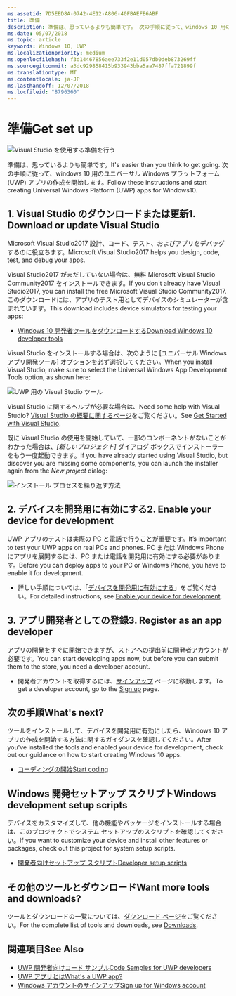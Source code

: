 ```yaml
---
ms.assetid: 7D5EED8A-0742-4E12-A806-40FBAEFE6ABF
title: 準備
description: 準備は、思っているよりも簡単です。 次の手順に従って、windows 10 用のユニバーサル Windows プラットフォーム (UWP) アプリの作成を開始します。
ms.date: 05/07/2018
ms.topic: article
keywords: Windows 10, UWP
ms.localizationpriority: medium
ms.openlocfilehash: f3d14467856aee733f2e11d057db0deb873269ff
ms.sourcegitcommit: a3dc929858415b933943bba5aa7487ffa721899f
ms.translationtype: MT
ms.contentlocale: ja-JP
ms.lasthandoff: 12/07/2018
ms.locfileid: "8796360"
---
```

# <a name="get-set-up"></a><span data-ttu-id="0347e-105">準備</span><span class="sxs-lookup"><span data-stu-id="0347e-105">Get set up</span></span>

![Visual Studio を使用する準備を行う](images/VisualStudio2017Hero_ImageXL-LG.png)

<span data-ttu-id="0347e-107">準備は、思っているよりも簡単です。</span><span class="sxs-lookup"><span data-stu-id="0347e-107">It's easier than you think to get going.</span></span> <span data-ttu-id="0347e-108">次の手順に従って、windows 10 用のユニバーサル Windows プラットフォーム (UWP) アプリの作成を開始します。</span><span class="sxs-lookup"><span data-stu-id="0347e-108">Follow these instructions and start creating Universal Windows Platform (UWP) apps for Windows10.</span></span>

## <a name="1-download-or-update-visual-studio"></a><span data-ttu-id="0347e-109">1. Visual Studio のダウンロードまたは更新</span><span class="sxs-lookup"><span data-stu-id="0347e-109">1. Download or update Visual Studio</span></span>

<span data-ttu-id="0347e-110">Microsoft Visual Studio2017 設計、コード、テスト、およびアプリをデバッグするのに役立ちます。</span><span class="sxs-lookup"><span data-stu-id="0347e-110">Microsoft Visual Studio2017 helps you design, code, test, and debug your apps.</span></span>

<span data-ttu-id="0347e-111">Visual Studio2017 がまだしていない場合は、無料 Microsoft Visual Studio Community2017 をインストールできます。</span><span class="sxs-lookup"><span data-stu-id="0347e-111">If you don't already have Visual Studio2017, you can install the free Microsoft Visual Studio Community2017.</span></span> <span data-ttu-id="0347e-112">このダウンロードには、アプリのテスト用としてデバイスのシミュレーターが含まれています。</span><span class="sxs-lookup"><span data-stu-id="0347e-112">This download includes device simulators for testing your apps:</span></span>

-   [<span data-ttu-id="0347e-113">Windows 10 開発者ツールをダウンロードする</span><span class="sxs-lookup"><span data-stu-id="0347e-113">Download Windows 10 developer tools</span></span>](https://go.microsoft.com/fwlink/p/?LinkID=534189)

<span data-ttu-id="0347e-114">Visual Studio をインストールする場合は、次のように [ユニバーサル Windows アプリ開発ツール] オプションを必ず選択してください。</span><span class="sxs-lookup"><span data-stu-id="0347e-114">When you install Visual Studio, make sure to select the Universal Windows App Development Tools option, as shown here:</span></span>

![UWP 用の Visual Studio ツール](images/vs-2017-community-setup.png)

<span data-ttu-id="0347e-116">Visual Studio に関するヘルプが必要な場合は、</span><span class="sxs-lookup"><span data-stu-id="0347e-116">Need some help with Visual Studio?</span></span> <span data-ttu-id="0347e-117">[Visual Studio の概要に関するページ](https://www.visualstudio.com/vs/getting-started)をご覧ください。</span><span class="sxs-lookup"><span data-stu-id="0347e-117">See [Get Started with Visual Studio](https://www.visualstudio.com/vs/getting-started).</span></span>

<span data-ttu-id="0347e-118">既に Visual Studio の使用を開始していて、一部のコンポーネントがないことがわかった場合は、*[新しいプロジェクト]* ダイアログ ボックスでインストーラーをもう一度起動できます。</span><span class="sxs-lookup"><span data-stu-id="0347e-118">If you have already started using Visual Studio, but discover you are missing some components, you can launch the installer again from the *New project* dialog:</span></span>

   ![インストール プロセスを繰り返す方法](images/win10-cs-install.png)


## <a name="2-enable-your-device-for-development"></a><span data-ttu-id="0347e-120">2. デバイスを開発用に有効にする</span><span class="sxs-lookup"><span data-stu-id="0347e-120">2. Enable your device for development</span></span>

<span data-ttu-id="0347e-121">UWP アプリのテストは実際の PC と電話で行うことが重要です。</span><span class="sxs-lookup"><span data-stu-id="0347e-121">It’s important to test your UWP apps on real PCs and phones.</span></span> <span data-ttu-id="0347e-122">PC または Windows Phone にアプリを展開するには、PC または電話を開発用に有効にする必要があります。</span><span class="sxs-lookup"><span data-stu-id="0347e-122">Before you can deploy apps to your PC or Windows Phone, you have to enable it for development.</span></span>

-   <span data-ttu-id="0347e-123">詳しい手順については、「[デバイスを開発用に有効にする](enable-your-device-for-development.md)」をご覧ください。</span><span class="sxs-lookup"><span data-stu-id="0347e-123">For detailed instructions, see [Enable your device for development](enable-your-device-for-development.md).</span></span>

## <a name="3-register-as-an-app-developer"></a><span data-ttu-id="0347e-124">3. アプリ開発者としての登録</span><span class="sxs-lookup"><span data-stu-id="0347e-124">3. Register as an app developer</span></span>

<span data-ttu-id="0347e-125">アプリの開発をすぐに開始できますが、ストアへの提出前に開発者アカウントが必要です。</span><span class="sxs-lookup"><span data-stu-id="0347e-125">You can start developing apps now, but before you can submit them to the store, you need a developer account.</span></span>

-   <span data-ttu-id="0347e-126">開発者アカウントを取得するには、[サインアップ](sign-up.md) ページに移動します。</span><span class="sxs-lookup"><span data-stu-id="0347e-126">To get a developer account, go to the [Sign up](sign-up.md) page.</span></span>

## <a name="whats-next"></a><span data-ttu-id="0347e-127">次の手順</span><span class="sxs-lookup"><span data-stu-id="0347e-127">What's next?</span></span>

<span data-ttu-id="0347e-128">ツールをインストールして、デバイスを開発用に有効にしたら、Windows 10 アプリの作成を開始する方法に関するガイダンスを確認してください。</span><span class="sxs-lookup"><span data-stu-id="0347e-128">After you've installed the tools and enabled your device for development, check out our guidance on how to start creating Windows 10 apps.</span></span>

-   [<span data-ttu-id="0347e-129">コーディングの開始</span><span class="sxs-lookup"><span data-stu-id="0347e-129">Start coding</span></span>](create-uwp-apps.md)

## <a name="windows-development-setup-scripts"></a><span data-ttu-id="0347e-130">Windows 開発セットアップ スクリプト</span><span class="sxs-lookup"><span data-stu-id="0347e-130">Windows development setup scripts</span></span>

<span data-ttu-id="0347e-131">デバイスをカスタマイズして、他の機能やパッケージをインストールする場合は、このプロジェクトでシステム セットアップのスクリプトを確認してください。</span><span class="sxs-lookup"><span data-stu-id="0347e-131">If you want to customize your device and install other features or packages, check out this project for system setup scripts.</span></span>

- [<span data-ttu-id="0347e-132">開発者向けセットアップ スクリプト</span><span class="sxs-lookup"><span data-stu-id="0347e-132">Developer setup scripts</span></span>](https://github.com/Microsoft/windows-dev-box-setup-scripts)

## <a name="want-more-tools-and-downloads"></a><span data-ttu-id="0347e-133">その他のツールとダウンロード</span><span class="sxs-lookup"><span data-stu-id="0347e-133">Want more tools and downloads?</span></span>

<span data-ttu-id="0347e-134">ツールとダウンロードの一覧については、[ダウンロード ページ](http://go.microsoft.com/fwlink/p/?linkid=285935)をご覧ください。</span><span class="sxs-lookup"><span data-stu-id="0347e-134">For the complete list of tools and downloads, see [Downloads](http://go.microsoft.com/fwlink/p/?linkid=285935).</span></span>

## <a name="see-also"></a><span data-ttu-id="0347e-135">関連項目</span><span class="sxs-lookup"><span data-stu-id="0347e-135">See Also</span></span>

* [<span data-ttu-id="0347e-136">UWP 開発者向けコード サンプル</span><span class="sxs-lookup"><span data-stu-id="0347e-136">Code Samples for UWP developers</span></span>](https://developer.microsoft.com/windows/samples)
* [<span data-ttu-id="0347e-137">UWP アプリとは</span><span class="sxs-lookup"><span data-stu-id="0347e-137">What's a UWP app?</span></span>](universal-application-platform-guide.md)
* [<span data-ttu-id="0347e-138">Windows アカウントのサインアップ</span><span class="sxs-lookup"><span data-stu-id="0347e-138">Sign up for Windows account</span></span>](sign-up.md)
